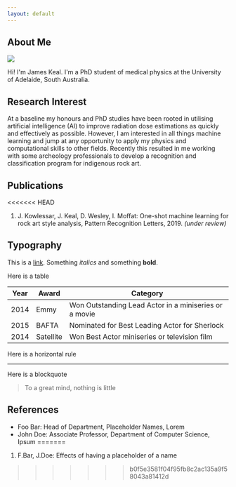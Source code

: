 ```yaml
---
layout: default
---
```


## About Me

<img class="profile-picture" src="https://avatars2.githubusercontent.com/u/2309403?s=300">

Hi! I'm James Keal.  I'm a PhD student of medical physics at the University of Adelaide, South Australia.

## Research Interest

At a baseline my honours and PhD studies have been rooted in utilising artificial intelligence (AI) to improve radiation dose estimations as quickly and effectively as possible.  However, I am interested in all things machine learning and jump at any opportunity to apply my physics and computational skills to other fields.  Recently this resulted in me working with some archeology professionals to develop a recognition and classification program for indigenous rock art.   

## Publications

<<<<<<< HEAD
1. J. Kowlessar, J. Keal, D. Wesley, I. Moffat: One-shot machine learning for rock art style analysis, Pattern Recognition Letters, 2019. *(under review)*


## Typography

This is a [link](http://google.com). Something *italics* and something **bold**.

Here is a table

Year | Award     | Category
-----|-----------|--------
2014 | Emmy      | Won Outstanding Lead Actor in a miniseries or a movie
2015 | BAFTA     | Nominated for Best Leading Actor for Sherlock
2014 | Satellite | Won Best Actor miniseries or television film

Here is a horizontal rule

---

Here is a blockquote

> To a great mind, nothing is little

## References

* Foo Bar: Head of Department, Placeholder Names, Lorem
* John Doe: Associate Professor, Department of Computer Science, Ipsum
=======
1. F.Bar, J.Doe: Effects of having a placeholder of a name
>>>>>>> b0f5e3581f04f95fb8c2ac135a9f58043a81412d
